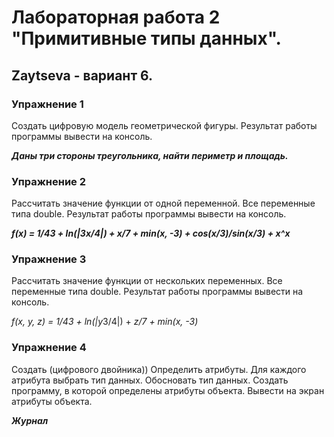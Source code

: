 # Лабораторная работа 2 "Примитивные типы данных".
## Zaytseva - вариант 6.

### Упражнение 1
Создать цифровую модель геометрической фигуры. Результат работы программы вывести на консоль.

***Даны три стороны треугольника, найти периметр и площадь.***

### Упражнение 2
Рассчитать значение функции от одной переменной. Все переменные типа double. Результат работы
программы вывести на консоль.

***f(x) = 1/43 + ln(|3x/4|) + x/7 + min(x, -3) + cos(x/3)/sin(x/3) + x^x***

### Упражнение 3
Рассчитать значение функции от нескольких переменных. Все переменные типа double. Результат
работы программы вывести на консоль.

*f(x, y, z) = 1/43 + ln(|y*3/4|) + *z/7 + min(x, -3)*

### Упражнение 4
Создать (цифрового двойника)) Определить атрибуты. Для каждого атрибута выбрать тип данных.
Обосновать тип данных. Создать программу, в которой определены атрибуты объекта. Вывести на экран атрибуты объекта.

***Журнал***
